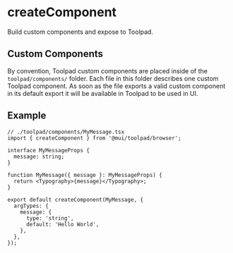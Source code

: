 # createComponent

<p class="description">Build custom components and expose to Toolpad.</p>

## Custom Components

By convention, Toolpad custom components are placed inside of the `toolpad/components/` folder. Each file in this folder describes one custom Toolpad component. As soon as the file exports a valid custom component in its default export it will be available in Toolpad to be used in UI.

## Example

```tsx
// ./toolpad/components/MyMessage.tsx
import { createComponent } from '@mui/toolpad/browser';

interface MyMessageProps {
  message: string;
}

function MyMessage({ message }: MyMessageProps) {
  return <Typography>{message}</Typography>;
}

export default createComponent(MyMessage, {
  argTypes: {
    message: {
      type: 'string',
      default: 'Hello World',
    },
  },
});
```

